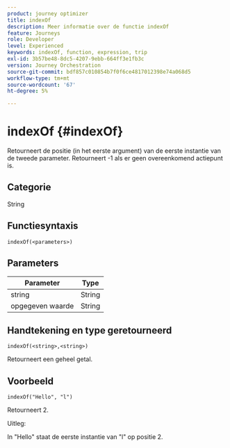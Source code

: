 ```yaml
---
product: journey optimizer
title: indexOf
description: Meer informatie over de functie indexOf
feature: Journeys
role: Developer
level: Experienced
keywords: indexOf, function, expression, trip
exl-id: 3b57be48-8dc5-4207-9ebb-664ff3e1fb3c
version: Journey Orchestration
source-git-commit: bdf857c010854b7f0f6ce4817012398e74a068d5
workflow-type: tm+mt
source-wordcount: '67'
ht-degree: 5%

---
```


# indexOf {#indexOf}

Retourneert de positie (in het eerste argument) van de eerste instantie van de tweede parameter. Retourneert -1 als er geen overeenkomend actiepunt is.

## Categorie

String

## Functiesyntaxis

`indexOf(<parameters>)`

## Parameters

| Parameter | Type |
|-----------|------------------|
| string | String |
| opgegeven waarde | String |

## Handtekening en type geretourneerd

`indexOf(<string>,<string>)`

Retourneert een geheel getal.

## Voorbeeld

`indexOf("Hello", "l")`

Retourneert 2.

Uitleg:

In &quot;Hello&quot; staat de eerste instantie van &quot;l&quot; op positie 2.
